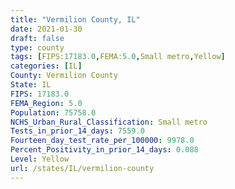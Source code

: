 ```yaml
---
title: "Vermilion County, IL"
date: 2021-01-30
draft: false
type: county
tags: [FIPS:17183.0,FEMA:5.0,Small metro,Yellow]
categories: [IL]
County: Vermilion County
State: IL
FIPS: 17183.0
FEMA_Region: 5.0
Population: 75758.0
NCHS_Urban_Rural_Classification: Small metro
Tests_in_prior_14_days: 7559.0
Fourteen_day_test_rate_per_100000: 9978.0
Percent_Positivity_in_prior_14_days: 0.088
Level: Yellow
url: /states/IL/vermilion-county
---
```



